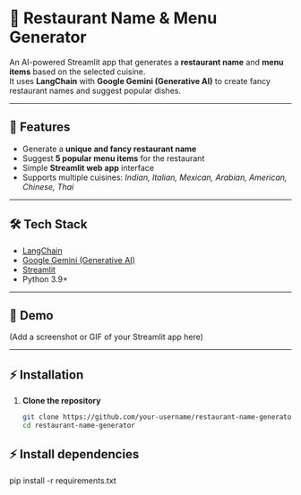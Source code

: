 # 🍴 Restaurant Name & Menu Generator  

An AI-powered Streamlit app that generates a **restaurant name** and **menu items** based on the selected cuisine.  
It uses **LangChain** with **Google Gemini (Generative AI)** to create fancy restaurant names and suggest popular dishes.  

---

## 🚀 Features  
- Generate a **unique and fancy restaurant name**  
- Suggest **5 popular menu items** for the restaurant  
- Simple **Streamlit web app** interface  
- Supports multiple cuisines: *Indian, Italian, Mexican, Arabian, American, Chinese, Thai*  

---

## 🛠️ Tech Stack  
- [LangChain](https://www.langchain.com/)  
- [Google Gemini (Generative AI)](https://ai.google/)  
- [Streamlit](https://streamlit.io/)  
- Python 3.9+  

---

## 📸 Demo  
(Add a screenshot or GIF of your Streamlit app here)  

---

## ⚡ Installation  

1. **Clone the repository**  
   ```bash
   git clone https://github.com/your-username/restaurant-name-generator.git
   cd restaurant-name-generator
## ⚡ Install dependencies 

pip install -r requirements.txt
